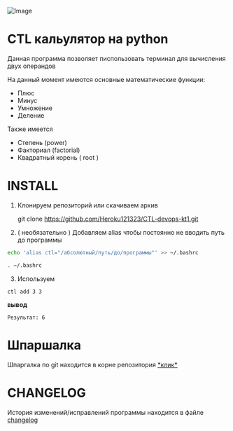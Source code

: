 ![Image](https://github.com/user-attachments/assets/25bffdb5-90b7-499e-8aee-8a2d3dbb0d03)

# CTL кальулятор на python


Данная программа позволяет писпользовать терминал для вычисления двух операндов 

На данный момент имеются основные математические функции:
- Плюс 
- Минус 
- Умножение 
- Деление

Также имеется 
- Степень (power)
- Факториал (factorial)
- Квадратный корень ( root ) 

# INSTALL
1. Клонируем репозиторий или скачиваем архив

    git clone https://github.com/Heroku121323/CTL-devops-kt1.git

2. ( необязательно ) Добавляем alias чтобы постоянно не вводить путь до программы
```bash
echo 'alias ctl="/абсолютный/путь/до/программы"' >> ~/.bashrc
```
```bash
. ~/.bashrc
```

3. Используем
```
ctl add 3 3
```
**вывод**
```
Результат: 6
```

# Шпаршалка

Шпаргалка по git находится в корне репозитория [\*клик\*](./шпаргалка.md)


# CHANGELOG

История изменений/исправлений программы находится в файле [changelog](./changelog.md)
